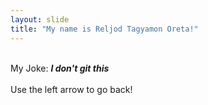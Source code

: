 ```yaml
---
layout: slide
title: "My name is Reljod Tagyamon Oreta!"
---
```

<br>
My Joke: <i><b>I don't git this</b></i><br>
<br>
Use the left arrow to go back!
